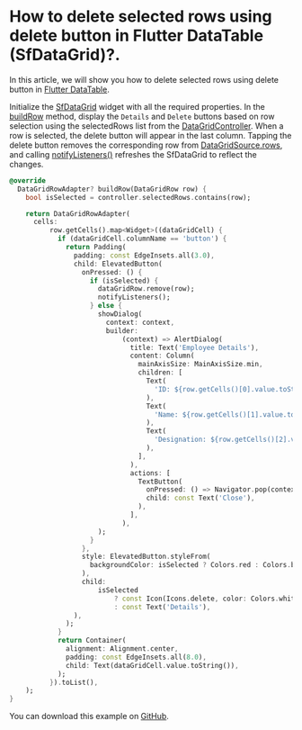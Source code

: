 # How to delete selected rows using delete button in Flutter DataTable (SfDataGrid)?.

In this article, we will show you how to delete selected rows using delete button in [Flutter DataTable](https://www.syncfusion.com/flutter-widgets/flutter-datagrid).

Initialize the [SfDataGrid](https://pub.dev/documentation/syncfusion_flutter_datagrid/latest/datagrid/SfDataGrid-class.html) widget with all the required properties. In the [buildRow](https://pub.dev/documentation/syncfusion_flutter_datagrid/latest/datagrid/DataGridSource/buildRow.html) method, display the `Details` and `Delete` buttons based on row selection using the selectedRows list from the [DataGridController](https://pub.dev/documentation/syncfusion_flutter_datagrid/latest/datagrid/DataGridController-class.html). When a row is selected, the delete button will appear in the last column. Tapping the delete button removes the corresponding row from [DataGridSource.rows](https://pub.dev/documentation/syncfusion_flutter_datagrid/latest/datagrid/DataGridSource/rows.html), and calling [notifyListeners()](https://pub.dev/documentation/syncfusion_flutter_datagrid/latest/datagrid/DataGridSourceChangeNotifier/notifyListeners.html) refreshes the SfDataGrid to reflect the changes.

```dart
@override
  DataGridRowAdapter? buildRow(DataGridRow row) {
    bool isSelected = controller.selectedRows.contains(row);

    return DataGridRowAdapter(
      cells:
          row.getCells().map<Widget>((dataGridCell) {
            if (dataGridCell.columnName == 'button') {
              return Padding(
                padding: const EdgeInsets.all(3.0),
                child: ElevatedButton(
                  onPressed: () {
                    if (isSelected) {
                      dataGridRow.remove(row);
                      notifyListeners();
                    } else {
                      showDialog(
                        context: context,
                        builder:
                            (context) => AlertDialog(
                              title: Text('Employee Details'),
                              content: Column(
                                mainAxisSize: MainAxisSize.min,
                                children: [
                                  Text(
                                    'ID: ${row.getCells()[0].value.toString()}',
                                  ),
                                  Text(
                                    'Name: ${row.getCells()[1].value.toString()}',
                                  ),
                                  Text(
                                    'Designation: ${row.getCells()[2].value.toString()}',
                                  ),
                                ],
                              ),
                              actions: [
                                TextButton(
                                  onPressed: () => Navigator.pop(context),
                                  child: const Text('Close'),
                                ),
                              ],
                            ),
                      );
                    }
                  },
                  style: ElevatedButton.styleFrom(
                    backgroundColor: isSelected ? Colors.red : Colors.blue,
                  ),
                  child:
                      isSelected
                          ? const Icon(Icons.delete, color: Colors.white)
                          : const Text('Details'),
                ),
              );
            }
            return Container(
              alignment: Alignment.center,
              padding: const EdgeInsets.all(8.0),
              child: Text(dataGridCell.value.toString()),
            );
          }).toList(),
    );
}
```

You can download this example on [GitHub](https://github.com/SyncfusionExamples/How-to-delete-selected-rows-using-delete-button-in-Flutter-DataTable).